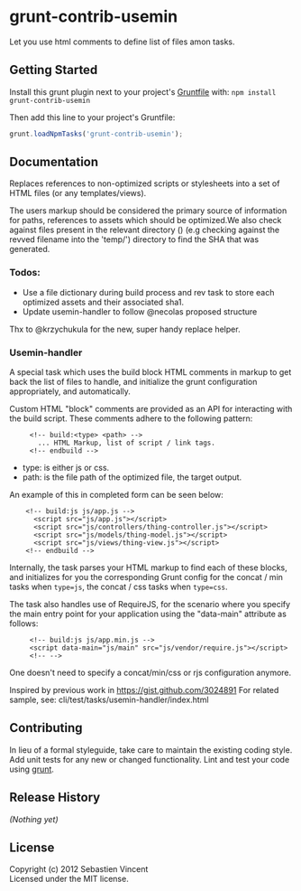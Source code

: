 # grunt-contrib-usemin

Let you use html comments to define list of files amon tasks.

## Getting Started
Install this grunt plugin next to your project's [Gruntfile][getting_started] with: `npm install grunt-contrib-usemin`

Then add this line to your project's Gruntfile:

```javascript
grunt.loadNpmTasks('grunt-contrib-usemin');
```

[grunt]: https://github.com/cowboy/grunt
[getting_started]: https://github.com/cowboy/grunt/blob/master/docs/getting_started.md

## Documentation

Replaces references to non-optimized scripts or stylesheets
into a set of HTML files (or any templates/views).

The users markup should be considered the primary source of information
for paths, references to assets which should be optimized.We also check
against files present in the relevant directory () (e.g checking against
the revved filename into the 'temp/') directory to find the SHA
that was generated.

### Todos:

* Use a file dictionary during build process and rev task to
store each optimized assets and their associated sha1.
* Update usemin-handler to follow @necolas proposed structure

Thx to @krzychukula for the new, super handy replace helper.

### Usemin-handler

A special task which uses the build block HTML comments in markup to
get back the list of files to handle, and initialize the grunt configuration
appropriately, and automatically.

Custom HTML "block" comments are provided as an API for interacting with the
build script. These comments adhere to the following pattern:
```
     <!-- build:<type> <path> -->
       ... HTML Markup, list of script / link tags.
     <!-- endbuild -->
```

- type: is either js or css.
- path: is the file path of the optimized file, the target output.

An example of this in completed form can be seen below:

```
    <!-- build:js js/app.js -->
      <script src="js/app.js"></script>
      <script src="js/controllers/thing-controller.js"></script>
      <script src="js/models/thing-model.js"></script>
      <script src="js/views/thing-view.js"></script>
    <!-- endbuild -->
```

Internally, the task parses your HTML markup to find each of these blocks, and
initializes for you the corresponding Grunt config for the concat / min tasks
when `type=js`, the concat / css tasks when `type=css`.

The task also handles use of RequireJS, for the scenario where you specify
the main entry point for your application using the "data-main" attribute
as follows:
```
     <!-- build:js js/app.min.js -->
     <script data-main="js/main" src="js/vendor/require.js"></script>
     <!-- -->
```
One doesn't need to specify a concat/min/css or rjs configuration anymore.

Inspired by previous work in https://gist.github.com/3024891
For related sample, see: cli/test/tasks/usemin-handler/index.html

## Contributing
In lieu of a formal styleguide, take care to maintain the existing coding style. Add unit tests for any new or changed functionality. Lint and test your code using [grunt][grunt].

## Release History
_(Nothing yet)_

## License
Copyright (c) 2012 Sebastien Vincent  
Licensed under the MIT license.
